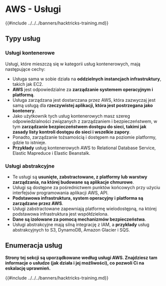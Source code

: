 # AWS - Usługi

{{#include ../../../banners/hacktricks-training.md}}

## Typy usług

### Usługi kontenerowe

Usługi, które mieszczą się w kategorii usług kontenerowych, mają następujące cechy:

- Usługa sama w sobie działa na **oddzielnych instancjach infrastruktury**, takich jak EC2.
- **AWS** jest odpowiedzialne za **zarządzanie systemem operacyjnym i platformą**.
- Usługa zarządzana jest dostarczana przez AWS, która zazwyczaj jest samą usługą dla **rzeczywistej aplikacji, która jest postrzegana jako kontenery**.
- Jako użytkownik tych usług kontenerowych masz szereg odpowiedzialności związanych z zarządzaniem i bezpieczeństwem, w tym **zarządzanie bezpieczeństwem dostępu do sieci, takimi jak zasady listy kontroli dostępu do sieci i wszelkie zapory**.
- Ponadto, zarządzanie tożsamością i dostępem na poziomie platformy, gdzie to istnieje.
- **Przykłady** usług kontenerowych AWS to Relational Database Service, Elastic Mapreduce i Elastic Beanstalk.

### Usługi abstrakcyjne

- Te usługi są **usunięte, zabstractowane, z platformy lub warstwy zarządzania, na której budowane są aplikacje chmurowe**.
- Usługi są dostępne za pośrednictwem punktów końcowych przy użyciu interfejsów programowania aplikacji AWS, API.
- **Podstawowa infrastruktura, system operacyjny i platforma są zarządzane przez AWS**.
- Usługi zabstractowane zapewniają platformę wielodostępną, na której podstawowa infrastruktura jest współdzielona.
- **Dane są izolowane za pomocą mechanizmów bezpieczeństwa**.
- Usługi abstrakcyjne mają silną integrację z IAM, a **przykłady** usług abstrakcyjnych to S3, DynamoDB, Amazon Glacier i SQS.

## Enumeracja usług

**Strony tej sekcji są uporządkowane według usługi AWS. Znajdziesz tam informacje o usłudze (jak działa i jej możliwości), co pozwoli Ci na eskalację uprawnień.**

{{#include ../../../banners/hacktricks-training.md}}
